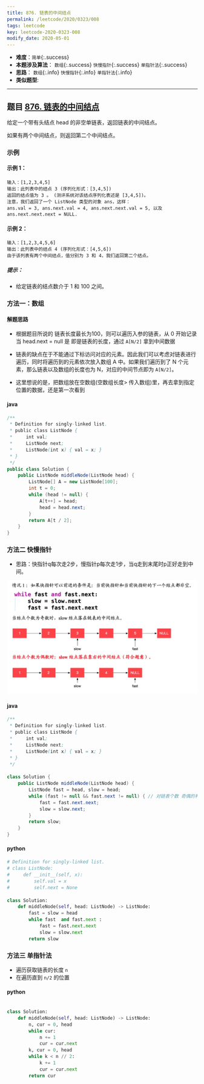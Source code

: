```yaml
---
title: 876. 链表的中间结点
permalink: /leetcode/2020/0323/008
tags: leetcode
key: leetcode-2020-0323-008
modify_date: 2020-05-01
---
```

- __难度__：`简单`{:.success}
- __本题涉及算法__： `数组`{:.success} `快慢指针`{:.success} `单指针法`{:.success}
- __思路__： `数组`{:.info} `快慢指针`{:.info} `单指针法`{:.info}
- __类似题型__:


---
## 题目 [876. 链表的中间结点](https://leetcode-cn.com/problems/middle-of-the-linked-list/)
给定一个带有头结点 head 的非空单链表，返回链表的中间结点。

如果有两个中间结点，则返回第二个中间结点。

### 示例
#### 示例 1：
```
输入：[1,2,3,4,5]    
输出：此列表中的结点 3 (序列化形式：[3,4,5])    
返回的结点值为 3 。 (测评系统对该结点序列化表述是 [3,4,5])。   
注意，我们返回了一个 ListNode 类型的对象 ans，这样：   
ans.val = 3, ans.next.val = 4, ans.next.next.val = 5, 以及 ans.next.next.next = NULL.
```
#### 示例 2：
```
输入：[1,2,3,4,5,6]    
输出：此列表中的结点 4 (序列化形式：[4,5,6])    
由于该列表有两个中间结点，值分别为 3 和 4，我们返回第二个结点。    
```

##### 提示：
- 给定链表的结点数介于 1 和 100 之间。


### 方法一：数组
#### 解题思路
- 根据题目所说的 链表长度最长为100，则可以遍历入参的链表，从 0 开始记录 当 head.next = null 是 即是链表的长度，通过 `A[N/2]` 拿到中间数据
- 链表的缺点在于不能通过下标访问对应的元素。因此我们可以考虑对链表进行遍历，同时将遍历到的元素依次放入数组 A 中。如果我们遍历到了 N 个元素，那么链表以及数组的长度也为 N，对应的中间节点即为 `A[N/2]`。

- 这里想说的是，把数组放在空数组(空数组长度> 传入数组)里，再去拿到指定位置的数据，还是第一次看到
#### java

```java
/**
 * Definition for singly-linked list.
 * public class ListNode {
 *     int val;
 *     ListNode next;
 *     ListNode(int x) { val = x; }
 * }
 */
public class Solution {
    public ListNode middleNode(ListNode head) {
        ListNode[] A = new ListNode[100];
        int t = 0;
        while (head != null) {
            A[t++] = head;
            head = head.next;
        }
        return A[t / 2];
    }
}
```

### 方法二 快慢指针
- 思路：快指针q每次走2步，慢指针p每次走1步，当q走到末尾时p正好走到中间。

![pic1](/assets/images/leetcode/0501/Jietu20200501-195109@2x.jpg)

#### java
```java
/**
 * Definition for singly-linked list.
 * public class ListNode {
 *     int val;
 *     ListNode next;
 *     ListNode(int x) { val = x; }
 * }
 */

class Solution {
    public ListNode middleNode(ListNode head) {
        ListNode fast = head, slow = head;
        while (fast != null && fast.next != null) { // 对链表个数 奇偶的判断
            fast = fast.next.next;
            slow = slow.next;
        }
        return slow;
    }
}
```

#### python
```python
# Definition for singly-linked list.
# class ListNode:
#     def __init__(self, x):
#         self.val = x
#         self.next = None

class Solution:
    def middleNode(self, head: ListNode) -> ListNode:
        fast = slow = head
        while fast  and fast.next :
            fast = fast.next.next
            slow = slow.next
        return slow
```

### 方法三 单指针法
- 遍历获取链表的长度 `n`
- 在遍历直到 `n/2` 的位置
#### python
```python

class Solution:
    def middleNode(self, head: ListNode) -> ListNode:
        n, cur = 0, head
        while cur:
            n += 1
            cur = cur.next
        k, cur = 0, head
        while k < n // 2:
            k += 1
            cur = cur.next
        return cur
```
